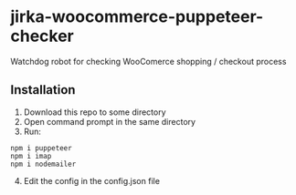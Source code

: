 # jirka-woocommerce-puppeteer-checker
Watchdog robot for checking WooComerce shopping / checkout process
## Installation
1. Download this repo to some directory
2. Open command prompt in the same directory
3. Run:
```
npm i puppeteer
npm i imap
npm i nodemailer
```
4. Edit the config in the config.json file
